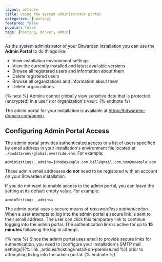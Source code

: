 ```yaml
---
layout: article
title: Using the system administrator portal
categories: [hosting]
featured: false
popular: false
tags: [hosting, docker, admin]
---
```


As the system administrator of your Bitwarden installation you can use the **Admin Portal** to do things like:

- View installation environment settings
- View the currently installed and latest available versions
- Browse all registered users and information about them
- Delete registered users
- Browse all organizations and information about them
- Delete organizations

{% note %}
Admins cannot globally view sensitive data that is protected (encrypted) in a user's or organization's vault.
{% endnote %}

The admin portal for your installation is available at <https://bitwarden-domain.com/admin>.

## Configuring Admin Portal Access

The admin portal provides authenticated access to a list of users specified by email address in your installation's environment file located at `./bwdata/env/global.override.env`. For example:

```
adminSettings__admins=john@example.com,bill@gmail.com,tom@example.com
```

These admin email addresses **do not** need to be registered with an account on your Bitwarden installation.

If you do not want to enable access to the admin portal, you can leave the setting at its default empty value. For example:

```
adminSettings__admins=
```

The admin portal uses a secure means of *passwordless authentication*. When a user attempts to log into the admin portal a secure link is sent to their email address. The user can click this temporary link to continue logging into the admin portal. The authentication link is active for up to **15 minutes** following the log in attempt.

{% note %}
Since the admin portal uses email to provide secure links for authentication, you need to [configure your installation's SMTP mail settings]({% link _articles/hosting/install-on-premise.md %}) prior to attempting to log into the admin portal.
{% endnote %}
